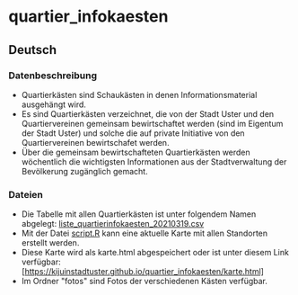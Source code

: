 # quartier_infokaesten

## Deutsch
### Datenbeschreibung
* Quartierkästen sind Schaukästen in denen Informationsmaterial ausgehängt wird.
* Es sind Quartierkästen verzeichnet, die  von der Stadt Uster und den Quartiervereinen gemeinsam bewirtschaftet werden (sind im Eigentum der Stadt Uster) und solche die auf private Initiative von den Quartiervereinen bewirtschafet werden.
* Über die gemeinsam bewirtschafteten Quartierkästen werden wöchentlich die wichtigsten Informationen aus der Stadtverwaltung der Bevölkerung zugänglich gemacht. 

### Dateien
* Die Tabelle mit allen Quartierkästen ist unter folgendem Namen abgelegt: [liste_quartierinfokaesten_20210319.csv](https://github.com/KiJuInStadtUster/quartier_infokaesten/blob/main/liste_quartierinfokaesten_20210319.csv)
* Mit der Datei [script.R](https://github.com/KiJuInStadtUster/quartier_infokaesten/blob/main/script.R) kann  eine aktuelle Karte mit allen Standorten erstellt werden.
* Diese Karte wird als karte.html abgespeichert oder ist unter diesem Link verfügbar: [https://kijuinstadtuster.github.io/quartier_infokaesten/karte.html]
* Im Ordner "fotos" sind Fotos der verschiedenen Kästen verfügbar.
